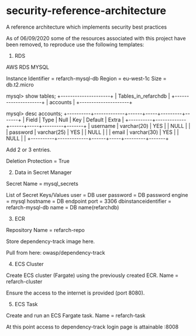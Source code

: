 # security-reference-architecture
A reference architecture which implements security best practices

As of 06/09/2020 some of the resources associated with this project have been removed, to reproduce use the following templates:

1. RDS

AWS RDS MYSQL

Instance Identifier = refarch-mysql-db
Region = eu-west-1c
Size = db.t2.micro

mysql> show tables;
+---------------------+
| Tables_in_refarchdb |
+---------------------+
| accounts            |
+---------------------+

mysql> desc accounts;
+----------+-------------+------+-----+---------+-------+
| Field    | Type        | Null | Key | Default | Extra |
+----------+-------------+------+-----+---------+-------+
| username | varchar(20) | YES  |     | NULL    |       |
| password | varchar(25) | YES  |     | NULL    |       |
| email    | varchar(30) | YES  |     | NULL    |       |
+----------+-------------+------+-----+---------+-------+

Add 2 or 3 entries.

Deletion Protection = True

2. Data in Secret Manager

Secret Name = mysql_secrets

List of Secret Keys/Values
	user = DB user
	password = DB password
	engine = mysql
	hostname = DB endpoint
	port = 3306
	dbinstanceidentifier = refarch-mysql-db
	name = DB name(refarchdb)
	
3. ECR

Repository Name = refarch-repo

Store dependency-track image here.

Pull from here: owasp/dependency-track

4. ECS Cluster

Create ECS cluster (Fargate) using the previously created ECR.
Name = refarch-cluster

Ensure the access to the internet is provided (port 8080).

5. ECS Task

Create and run an ECS Fargate task.
Name = refarch-task

At this point access to dependency-track login page is attainable
    <Public IP>:8008